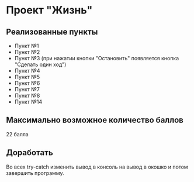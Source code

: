 ﻿# Проект "Жизнь"

## Реализованные пункты

* Пункт №1
* Пункт №2
* Пункт №3 (при нажатии кнопки "Остановить" появляется кнопка "Сделать один ход")
* Пункт №4
* Пункт №5
* Пункт №6
* Пункт №7
* Пункт №8
* Пункт №14

## Максимально возможное количество баллов

22 балла

## Доработать 

Во всех try-catch изменить вывод в консоль на вывод в окошко и потом завершить программу.